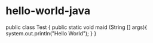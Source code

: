 # hello-world-java
public class Test {
  public static void maid (String [] args){
  system.out.println("Hello World");
  }
}

